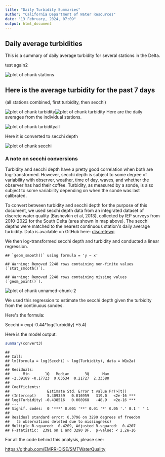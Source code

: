 ```yaml
---
title: "Daily Turbidity Summaries"
author: "California Department of Water Resources"
date: "13 February, 2024, 07:09"
output: html_document
---
```




## Daily average turbidities

This is a summary of daily average turbidity for several stations in the Delta.

test again2

![plot of chunk stations](figure/stations-1.png)

## Here is the average turbidity for the past 7 days

(all stations combined, first turbidity, then secchi)

![plot of chunk turbidity](figure/turbidity-1.png)![plot of chunk turbidity](figure/turbidity-2.png)
Here are the daily averages from the individual stations. 

![plot of chunk turbidityall](figure/turbidityall-1.png)

Here it is converted to secchi depth

![plot of chunk secchi](figure/secchi-1.png)

### A note on secchi conversions

Turbidity and secchi depth have a pretty good correlation when both are log-transformed. However, secchi depth is subject to some degree of variability with observer, weather, time of day, waves, and whether the observer has had their coffee. Turbidity, as measured by a sonde, is also subject to some variability depending on when the sonde was last calibrated.

To convert between turbidity and secchi depth for the purpose of this document, we used secchi depth data from an integrated dataset of discrete water quality (Bashevkin et al, 2013), collected by IEP surveys from 2010-2022 for the South Delta (area shown in map above). The secchi depths were matched to the nearest continuous station's daily average turbidity. Data is available on GitHub here: [discretewq](https://github.com/InteragencyEcologicalProgram/discretewq)

We then log-transformed secchi depth and turbidity and conducted a linear regression.


```
## `geom_smooth()` using formula = 'y ~ x'
```

```
## Warning: Removed 2248 rows containing non-finite values (`stat_smooth()`).
```

```
## Warning: Removed 2248 rows containing missing values (`geom_point()`).
```

![plot of chunk unnamed-chunk-2](figure/unnamed-chunk-2-1.png)

We used this regression to estimate the secchi depth given the turbidity from the continuous sondes.

Here's the formula:

Secchi = exp(-0.44*log(Turbidity) +5.4)


Here is the model output:

```r
summary(convert3)
```

```
## 
## Call:
## lm(formula = log(Secchi) ~ log(Turbidity), data = WQx2a)
## 
## Residuals:
##      Min       1Q   Median       3Q      Max 
## -2.39189 -0.17723  0.03534  0.21727  2.33580 
## 
## Coefficients:
##                 Estimate Std. Error t value Pr(>|t|)    
## (Intercept)     5.409359   0.016959   319.0   <2e-16 ***
## log(Turbidity) -0.438516   0.008968   -48.9   <2e-16 ***
## ---
## Signif. codes:  0 '***' 0.001 '**' 0.01 '*' 0.05 '.' 0.1 ' ' 1
## 
## Residual standard error: 0.3796 on 3290 degrees of freedom
##   (5 observations deleted due to missingness)
## Multiple R-squared:  0.4209,	Adjusted R-squared:  0.4207 
## F-statistic:  2391 on 1 and 3290 DF,  p-value: < 2.2e-16
```

For all the code behind this analysis, please see: 

https://github.com/EMRR-DISE/SMTWaterQuality 

